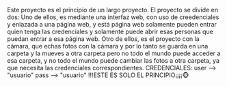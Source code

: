Este proyecto es el principio de un largo proyecto. El proyecto se divide en dos:
Uno de ellos, es mediante una interfaz web, con uso de creedenciales y enlazada a una página web, y está página web solamente pueden entrar quien tenga las credenciales y solamente puede abrir esas personas que puedan entrar a esa página web.
Otro de ellos, es el proyecto con la cámara, que echas fotos con la cámara y por lo tanto se guarda en una carpeta y la mueves a otra carpeta pero no todo el mundo puede acceder a esa carpeta, y no todo el mundo puede cambiar las fotos a otra carpeta, ya que necesita las credenciales correspondientes.
CREDENCIALES: user --> "usuario"
              pass --> "usuario"
!!!ESTE ES SOLO EL PRINCIPIO¡¡¡¡🐵
